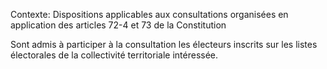 Contexte: Dispositions applicables aux consultations organisées en application des articles 72-4 et 73 de la Constitution

Sont admis à participer à la consultation les électeurs inscrits sur les listes électorales de la collectivité territoriale intéressée.